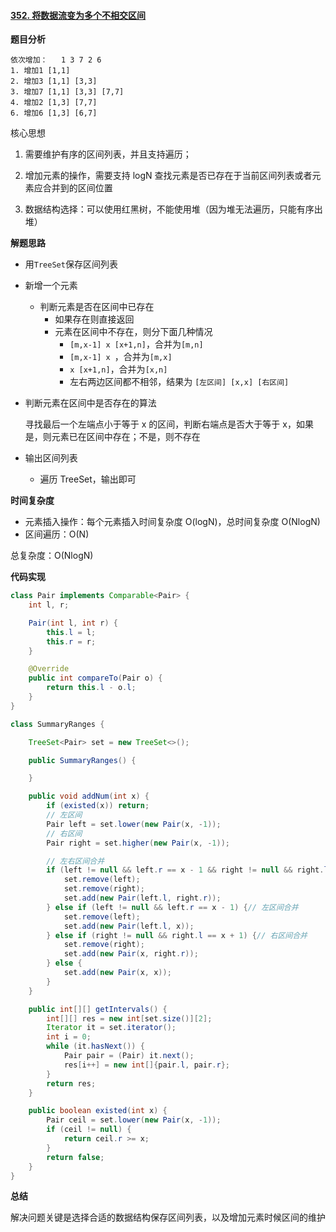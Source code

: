 #### [352. 将数据流变为多个不相交区间](https://leetcode.cn/problems/data-stream-as-disjoint-intervals/)

**题目分析**

```
依次增加：	1 3 7 2 6
1. 增加1 [1,1]
2. 增加3 [1,1] [3,3]
3. 增加7 [1,1] [3,3] [7,7]
4. 增加2 [1,3] [7,7]
6. 增加6 [1,3] [6,7]
```

核心思想

1. 需要维护有序的区间列表，并且支持遍历；

2. 增加元素的操作，需要支持 logN 查找元素是否已存在于当前区间列表或者元素应合并到的区间位置

3. 数据结构选择：可以使用红黑树，不能使用堆（因为堆无法遍历，只能有序出堆）

**解题思路**

- 用`TreeSet`保存区间列表

- 新增一个元素

  - 判断元素是否在区间中已存在
    - 如果存在则直接返回
    - 元素在区间中不存在，则分下面几种情况
      - `[m,x-1] x [x+1,n]`，合并为`[m,n]`
      - `[m,x-1] x `，合并为`[m,x]`
      - `x [x+1,n]`，合并为`[x,n]`
      - 左右两边区间都不相邻，结果为 `[左区间] [x,x] [右区间]`

- 判断元素在区间中是否存在的算法

  寻找最后一个左端点小于等于 x 的区间，判断右端点是否大于等于 x，如果是，则元素已在区间中存在；不是，则不存在

- 输出区间列表

  - 遍历 TreeSet，输出即可

**时间复杂度**

- 元素插入操作：每个元素插入时间复杂度 O(logN)，总时间复杂度 O(NlogN)
- 区间遍历：O(N)

总复杂度：O(NlogN)

**代码实现**

```java
class Pair implements Comparable<Pair> {
    int l, r;

    Pair(int l, int r) {
        this.l = l;
        this.r = r;
    }

    @Override
    public int compareTo(Pair o) {
        return this.l - o.l;
    }
}

class SummaryRanges {

    TreeSet<Pair> set = new TreeSet<>();

    public SummaryRanges() {

    }

    public void addNum(int x) {
        if (existed(x)) return;
        // 左区间
        Pair left = set.lower(new Pair(x, -1));
        // 右区间
        Pair right = set.higher(new Pair(x, -1));

      	// 左右区间合并
        if (left != null && left.r == x - 1 && right != null && right.l == x + 1) {
            set.remove(left);
            set.remove(right);
            set.add(new Pair(left.l, right.r));
        } else if (left != null && left.r == x - 1) {// 左区间合并
            set.remove(left);
            set.add(new Pair(left.l, x));
        } else if (right != null && right.l == x + 1) {// 右区间合并
            set.remove(right);
            set.add(new Pair(x, right.r));
        } else {
            set.add(new Pair(x, x));
        }
    }

    public int[][] getIntervals() {
        int[][] res = new int[set.size()][2];
        Iterator it = set.iterator();
        int i = 0;
        while (it.hasNext()) {
            Pair pair = (Pair) it.next();
            res[i++] = new int[]{pair.l, pair.r};
        }
        return res;
    }

    public boolean existed(int x) {
        Pair ceil = set.lower(new Pair(x, -1));
        if (ceil != null) {
            return ceil.r >= x;
        }
        return false;
    }
}
```

**总结**

解决问题关键是选择合适的数据结构保存区间列表，以及增加元素时候区间的维护
